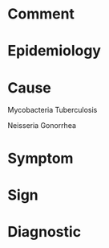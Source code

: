 # Comment

# Epidemiology

# Cause

Mycobacteria Tuberculosis

Neisseria Gonorrhea

# Symptom

# Sign

# Diagnostic
